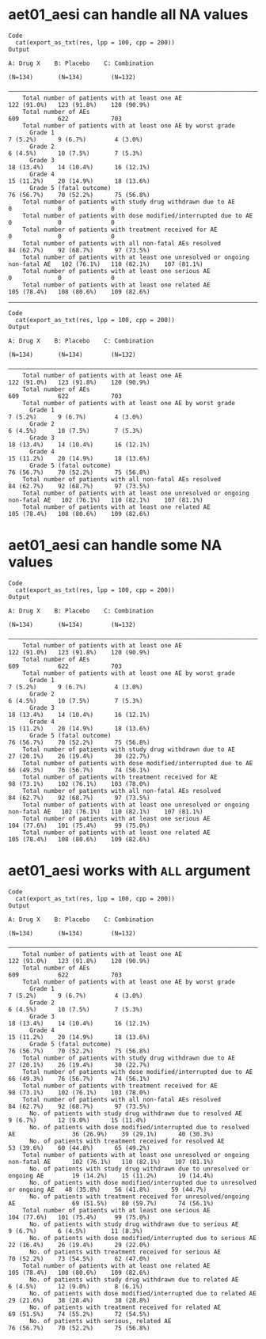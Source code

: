 # aet01_aesi can handle all NA values

    Code
      cat(export_as_txt(res, lpp = 100, cpp = 200))
    Output
                                                                                         A: Drug X    B: Placebo    C: Combination
                                                                                          (N=134)       (N=134)        (N=132)    
        ——————————————————————————————————————————————————————————————————————————————————————————————————————————————————————————
        Total number of patients with at least one AE                                   122 (91.0%)   123 (91.8%)    120 (90.9%)  
        Total number of AEs                                                                 609           622            703      
        Total number of patients with at least one AE by worst grade                                                              
          Grade 1                                                                        7 (5.2%)      9 (6.7%)        4 (3.0%)   
          Grade 2                                                                        6 (4.5%)      10 (7.5%)       7 (5.3%)   
          Grade 3                                                                       18 (13.4%)    14 (10.4%)      16 (12.1%)  
          Grade 4                                                                       15 (11.2%)    20 (14.9%)      18 (13.6%)  
          Grade 5 (fatal outcome)                                                       76 (56.7%)    70 (52.2%)      75 (56.8%)  
        Total number of patients with study drug withdrawn due to AE                         0             0              0       
        Total number of patients with dose modified/interrupted due to AE                    0             0              0       
        Total number of patients with treatment received for AE                              0             0              0       
        Total number of patients with all non-fatal AEs resolved                        84 (62.7%)    92 (68.7%)      97 (73.5%)  
        Total number of patients with at least one unresolved or ongoing non-fatal AE   102 (76.1%)   110 (82.1%)    107 (81.1%)  
        Total number of patients with at least one serious AE                                0             0              0       
        Total number of patients with at least one related AE                           105 (78.4%)   108 (80.6%)    109 (82.6%)  

---

    Code
      cat(export_as_txt(res, lpp = 100, cpp = 200))
    Output
                                                                                         A: Drug X    B: Placebo    C: Combination
                                                                                          (N=134)       (N=134)        (N=132)    
        ——————————————————————————————————————————————————————————————————————————————————————————————————————————————————————————
        Total number of patients with at least one AE                                   122 (91.0%)   123 (91.8%)    120 (90.9%)  
        Total number of AEs                                                                 609           622            703      
        Total number of patients with at least one AE by worst grade                                                              
          Grade 1                                                                        7 (5.2%)      9 (6.7%)        4 (3.0%)   
          Grade 2                                                                        6 (4.5%)      10 (7.5%)       7 (5.3%)   
          Grade 3                                                                       18 (13.4%)    14 (10.4%)      16 (12.1%)  
          Grade 4                                                                       15 (11.2%)    20 (14.9%)      18 (13.6%)  
          Grade 5 (fatal outcome)                                                       76 (56.7%)    70 (52.2%)      75 (56.8%)  
        Total number of patients with all non-fatal AEs resolved                        84 (62.7%)    92 (68.7%)      97 (73.5%)  
        Total number of patients with at least one unresolved or ongoing non-fatal AE   102 (76.1%)   110 (82.1%)    107 (81.1%)  
        Total number of patients with at least one related AE                           105 (78.4%)   108 (80.6%)    109 (82.6%)  

# aet01_aesi can handle some NA values

    Code
      cat(export_as_txt(res, lpp = 100, cpp = 200))
    Output
                                                                                         A: Drug X    B: Placebo    C: Combination
                                                                                          (N=134)       (N=134)        (N=132)    
        ——————————————————————————————————————————————————————————————————————————————————————————————————————————————————————————
        Total number of patients with at least one AE                                   122 (91.0%)   123 (91.8%)    120 (90.9%)  
        Total number of AEs                                                                 609           622            703      
        Total number of patients with at least one AE by worst grade                                                              
          Grade 1                                                                        7 (5.2%)      9 (6.7%)        4 (3.0%)   
          Grade 2                                                                        6 (4.5%)      10 (7.5%)       7 (5.3%)   
          Grade 3                                                                       18 (13.4%)    14 (10.4%)      16 (12.1%)  
          Grade 4                                                                       15 (11.2%)    20 (14.9%)      18 (13.6%)  
          Grade 5 (fatal outcome)                                                       76 (56.7%)    70 (52.2%)      75 (56.8%)  
        Total number of patients with study drug withdrawn due to AE                    27 (20.1%)    26 (19.4%)      30 (22.7%)  
        Total number of patients with dose modified/interrupted due to AE               66 (49.3%)    76 (56.7%)      74 (56.1%)  
        Total number of patients with treatment received for AE                         98 (73.1%)    102 (76.1%)    103 (78.0%)  
        Total number of patients with all non-fatal AEs resolved                        84 (62.7%)    92 (68.7%)      97 (73.5%)  
        Total number of patients with at least one unresolved or ongoing non-fatal AE   102 (76.1%)   110 (82.1%)    107 (81.1%)  
        Total number of patients with at least one serious AE                           104 (77.6%)   101 (75.4%)     99 (75.0%)  
        Total number of patients with at least one related AE                           105 (78.4%)   108 (80.6%)    109 (82.6%)  

# aet01_aesi works with `ALL` argument

    Code
      cat(export_as_txt(res, lpp = 100, cpp = 200))
    Output
                                                                                            A: Drug X    B: Placebo    C: Combination
                                                                                             (N=134)       (N=134)        (N=132)    
        —————————————————————————————————————————————————————————————————————————————————————————————————————————————————————————————
        Total number of patients with at least one AE                                      122 (91.0%)   123 (91.8%)    120 (90.9%)  
        Total number of AEs                                                                    609           622            703      
        Total number of patients with at least one AE by worst grade                                                                 
          Grade 1                                                                           7 (5.2%)      9 (6.7%)        4 (3.0%)   
          Grade 2                                                                           6 (4.5%)      10 (7.5%)       7 (5.3%)   
          Grade 3                                                                          18 (13.4%)    14 (10.4%)      16 (12.1%)  
          Grade 4                                                                          15 (11.2%)    20 (14.9%)      18 (13.6%)  
          Grade 5 (fatal outcome)                                                          76 (56.7%)    70 (52.2%)      75 (56.8%)  
        Total number of patients with study drug withdrawn due to AE                       27 (20.1%)    26 (19.4%)      30 (22.7%)  
        Total number of patients with dose modified/interrupted due to AE                  66 (49.3%)    76 (56.7%)      74 (56.1%)  
        Total number of patients with treatment received for AE                            98 (73.1%)    102 (76.1%)    103 (78.0%)  
        Total number of patients with all non-fatal AEs resolved                           84 (62.7%)    92 (68.7%)      97 (73.5%)  
          No. of patients with study drug withdrawn due to resolved AE                      9 (6.7%)      12 (9.0%)      15 (11.4%)  
          No. of patients with dose modified/interrupted due to resolved AE                36 (26.9%)    39 (29.1%)      40 (30.3%)  
          No. of patients with treatment received for resolved AE                          53 (39.6%)    60 (44.8%)      65 (49.2%)  
        Total number of patients with at least one unresolved or ongoing non-fatal AE      102 (76.1%)   110 (82.1%)    107 (81.1%)  
          No. of patients with study drug withdrawn due to unresolved or ongoing AE        19 (14.2%)    15 (11.2%)      19 (14.4%)  
          No. of patients with dose modified/interrupted due to unresolved or ongoing AE   48 (35.8%)    56 (41.8%)      59 (44.7%)  
          No. of patients with treatment received for unresolved/ongoing AE                69 (51.5%)    80 (59.7%)      74 (56.1%)  
        Total number of patients with at least one serious AE                              104 (77.6%)   101 (75.4%)     99 (75.0%)  
          No. of patients with study drug withdrawn due to serious AE                       9 (6.7%)      6 (4.5%)       11 (8.3%)   
          No. of patients with dose modified/interrupted due to serious AE                 22 (16.4%)    26 (19.4%)      29 (22.0%)  
          No. of patients with treatment received for serious AE                           70 (52.2%)    73 (54.5%)      62 (47.0%)  
        Total number of patients with at least one related AE                              105 (78.4%)   108 (80.6%)    109 (82.6%)  
          No. of patients with study drug withdrawn due to related AE                       6 (4.5%)      12 (9.0%)       8 (6.1%)   
          No. of patients with dose modified/interrupted due to related AE                 29 (21.6%)    38 (28.4%)      38 (28.8%)  
          No. of patients with treatment received for related AE                           69 (51.5%)    74 (55.2%)      72 (54.5%)  
          No. of patients with serious, related AE                                         76 (56.7%)    70 (52.2%)      75 (56.8%)  

